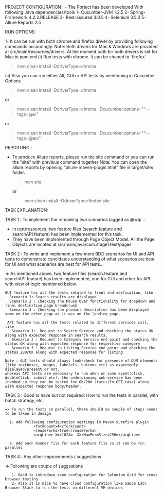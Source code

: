 
PROJECT CONFIGURATION :
     - The Porject has been developed With following Java dependencies/tools
      1- Cucumber-JVM 1.2.5
      2- Spring-Framework 4.2.2.RELEASE
      3- Rest-assured  3.0.5
      4- Selenium 3.5.3
      5- Allure Reports 2.5

RUN OPTIONS:

1- It can be run with both chrome and firefox driver by providing following commands accordingly. 
Note: Both drivers for Mac & Windows are provided at src/main/resources/drivers. At the moment path for both drivers is set for Mac in pom.xml
 (i) Run tests with chrome. It can be chaned to 'firefox' 
   > mvn clean install -DdriverType=chrome
 
 (ii) Also you can run either All, GUI or API tests by mentioning in Cucumber Options
   > mvn clean install -DdriverType=chrome
   
   or
   
   > mvn clean install -DdriverType=chrome -Dcucumber.options=""--tags=@ui"
  
   or
   
   > mvn clean install -DdriverType=chrome -Dcucumber.options=""--tags=@api"

REPORTING :   
 - To produce Allure reports, please run the site command or you can run the "site" with previous command together
 Note: You can open the allure reports by opening "allure-maven-plugin.html" file in target/site/ folder.
   > mvn site
   
   or
   
   > mvn clean install -DdriverType=firefox site
   
TASK EXPLANATION:

TASK 1 : To implement the remaining two scenarios tagged as @wip...
 
  - In test/resources, two feature files (search.feature and searchAPI.feature) has been implemented for this task.
  - They have been implemented through Page Object Model. All the Page Objects are located at src/main/java/com.stage1.test/pages


TASK 2 : To write and implement a few more BDD scenarios for UI and API tests to demonstrate candidates understanding of what scenarios are best for UI and what scenarios are best for API tests...
 
  => As mentioned above, two feature files (search.feature and searchAPI.feature) has been implemented, one for GUI and other for API with view of logic mentioned below.
    
    GUI feature has all the tests related to front end verfication, like 
      Scenario 1: Search results are displayed 
      Scenario 2 : Checking the Mouse Over functionality for dropdown and final destination page breadcrumb
      Scenario 3 : Checking the product description has been displayed same on the other page as it was on the landing page.
    
     API feature has all the tests related to different services call, like 
       Scenario 1:  Request to Search Service and checking the status OK along with expected response in search results.
       Scenario 2 : Request to Category Service end point and checking the status OK along with expected response for respective category
       Scenario 3 : Request to Listing Service end point and checking the status 200/OK along with expected response for listing
      
    Note : GUI tests should always look/check for presence of DOM elements (like textboxes, images, labelels, buttons etc) as expectedly displayed/present or not.
    whereas API tests are necessary to run when on some event(click, doubleClick, submit etc), the underpinning web-service has been invoked so they can be tested for OK/200 status(In GET case) along with expected response body/header.
       
TASK 3 : Good to have but not required: How to run the tests in parallel, with batch strategy, etc.
   
    => To run the tests in parallel, there should be couple of steps needs to be taken in design
     
      1- Add following configuration settings in Maven Surefire plugin
                 <forkCount>4</forkCount>
                 <reuseForks>true</reuseForks>
                 <argLine>-Xmx1024m -XX:MaxPermSize=256m</argLine>

      2- Add each Runner file for each feature file so it can be run parallel
      
TASK 4 : Any other improvements / suggestions.
 
   =>  Following are couple of suggestions
   
       1- Good to introduce some configuration for Selenium Grid for cross browser testing
       2- Also it is nice to have Cloud Configuration like Sauce Lab\ Browser Stack to run the tests on different VM devices
            
       

  
